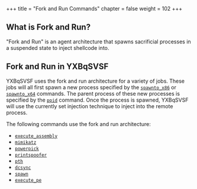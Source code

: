 +++
title = "Fork and Run Commands"
chapter = false
weight = 102
+++

## What is Fork and Run?

"Fork and Run" is an agent architecture that spawns sacrificial processes in a suspended state to inject shellcode into.

## Fork and Run in YXBqSVSF

YXBqSVSF uses the fork and run architecture for a variety of jobs. These jobs will all first spawn a new process specified by the [`spawnto_x86`](/agents/cuMJKFYD/commands/spawnto_x86) or [`spawnto_x64`](/agents/cuMJKFYD/commands/spawnto_x64) commands. The parent process of these new processes is specified by the [`ppid`](/agents/cuMJKFYD/commands/ppid/) command. Once the process is spawned, YXBqSVSF will use the currently set injection technique to inject into the remote process.

The following commands use the fork and run architecture:

- [`execute_assembly`](/agents/cuMJKFYD/commands/execute_assembly/)
- [`mimikatz`](/agents/cuMJKFYD/commands/mimikatz/)
- [`powerpick`](/agents/cuMJKFYD/commands/powerpick/)
- [`printspoofer`](/agents/cuMJKFYD/commands/printspoofer/)
- [`pth`](/agents/cuMJKFYD/commands/pth/)
- [`dcsync`](/agents/cuMJKFYD/commands/pth/)
- [`spawn`](/agents/cuMJKFYD/commands/spawn/)
- [`execute_pe`](/agents/cuMJKFYD/commands/execute_pe/)
